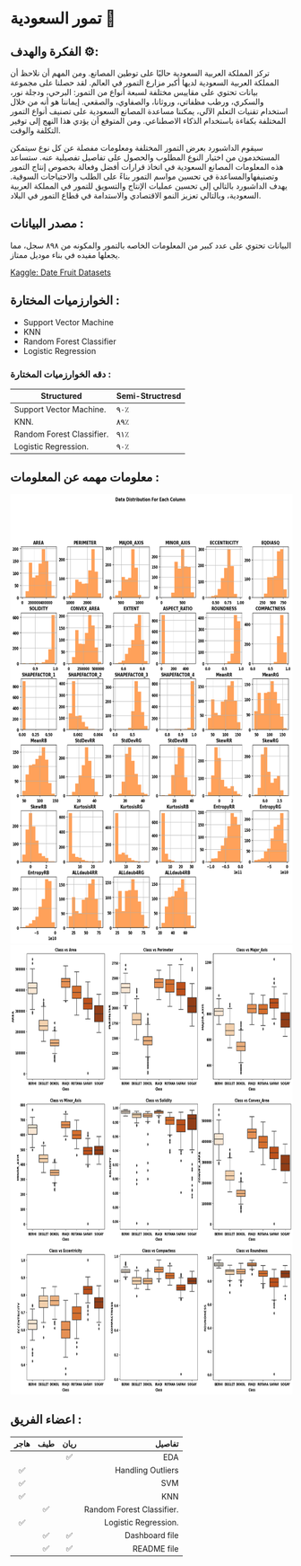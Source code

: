 # تمور السعودية 🌱
                                                    
                                                                                                       


## الفكرة والهدف ⚙️:
تركز المملكة العربية السعودية حاليًا على توطين المصانع. ومن المهم أن نلاحظ أن المملكة العربية السعودية لديها أكبر مزارع التمور في العالم. لقد حصلنا على مجموعة بيانات تحتوي على مقاييس مختلفة لسبعة أنواع من التمور: البرحي، ودجلة نور، والسكري، ورطب مظفاتي، وروثانا، والصفاوي، والصقعي. إيماننا هو أنه من خلال استخدام تقنيات التعلم الآلي، يمكننا مساعدة المصانع السعودية على تصنيف أنواع التمور المختلفة بكفاءة باستخدام الذكاء الاصطناعي. ومن المتوقع أن يؤدي هذا النهج إلى توفير التكلفة والوقت.

سيقوم الداشبورد بعرض التمور المختلفة ومعلومات مفصلة عن كل نوع سيتمكن المستخدمون من اختيار النوع المطلوب والحصول على تفاصيل تفصيلية عنه.
ستساعد هذه المعلومات المصانع السعودية في اتخاذ قرارات أفضل وفعالة بخصوص إنتاج التمور وتصنيفهاوالمساعدة في تحسين مواسم التمور بناءً على الطلب والاحتياجات السوقية. يهدف الداشبورد بالتالي إلى تحسين عمليات الإنتاج والتسويق للتمور في المملكة العربية السعودية، وبالتالي تعزيز النمو الاقتصادي والاستدامة في قطاع التمور في البلاد.

## مصدر البيانات :
البيانات تحتوي على عدد كبير من المعلومات الخاصه بالتمور والمكونه من ٨٩٨ سجل، مما يجعلها مفيده في بناء موديل ممتاز.



[Kaggle: Date Fruit Datasets](https://www.kaggle.com/datasets/muratkokludataset/date-fruit-datasets)



## الخوارزميات المختارة :
- Support Vector Machine
- KNN
- Random Forest Classifier
- Logistic Regression 
### دقه الخوارزميات المختارة :
| Structured   | Semi-Structresd |
|---|---|
| Support Vector Machine.   | ٩٠٪  |
| KNN. | ٨٩٪  |
| Random Forest Classifier.   | ٩١٪  |
| Logistic Regression. | ٩٠٪  |


## معلومات مهمه عن المعلومات :


                                                      
<img src='pic/1.png' alt="Image" width="800px" height= "800px">
<img src='pic/2.png' alt="Image" width="800px" height= "800px">





## اعضاء الفريق :
| **هاجر** | **طيف** | **ريان** | تفاصيل
|:---------:|:--------:|:---------:|------:
|                  |                  |:white_check_mark:|EDA
|:white_check_mark:|                | |Handling Outliers
|:white_check_mark:| | |SVM
|:white_check_mark:| | |KNN
| |:white_check_mark:| |Random Forest Classifier.
|:white_check_mark:| | |Logistic Regression.
|                  |:white_check_mark:|:white_check_mark:|Dashboard file
|                  |:white_check_mark:|:white_check_mark:|README file
  
